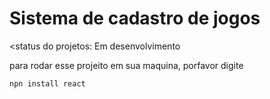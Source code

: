 <h1>Sistema de cadastro de jogos </h1>

<status do projetos: Em desenvolvimento

para rodar esse projeito em sua maquina, porfavor digite
```
npn install react
```
